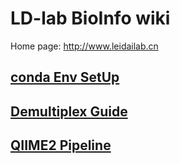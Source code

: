 # LD-lab BioInfo wiki   
Home page: http://www.leidailab.cn

## [conda Env SetUp](https://github.com/Junyu25/LD-lab/blob/master/conda-env.ipynb)

## [Demultiplex Guide](https://github.com/Junyu25/LD-lab/blob/master/Demultiplex.ipynb)

## [QIIME2 Pipeline]()
